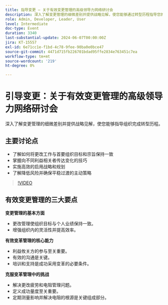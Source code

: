 ```yaml
---
title: 指导变更 — 关于有效变更管理的高级领导力网络研讨会
description: 深入了解变更管理的细微差别并提供战略见解，使您能够通过转型历程指导您的组织。关键讨论点 — 了解如何根据首要组织目标和宗旨调整变更努力掌握向不同利益相关者传达变更的技巧实施高效的启用策略和规划了解主动策略以降低风险并确保平稳过渡
role: Admin, Developer, Leader, User
level: Intermediate
doc-type: Event
duration: 3340
last-substantial-update: 2024-06-07T00:00:00Z
jira: KT-15557
exl-id: 6e71cc1e-f1bd-4c78-9fee-90ba0e0bce47
source-git-commit: 4471d715fb226701bdad95ffe2834e763451c7ea
workflow-type: tm+mt
source-wordcount: '219'
ht-degree: 0%

---
```


# 引导变更：关于有效变更管理的高级领导力网络研讨会

深入了解变更管理的细微差别并提供战略见解，使您能够指导组织完成转型历程。

## 主要讨论点

* 了解如何将更改工作与首要组织目标和宗旨保持一致
* 掌握向不同利益相关者传达变化的技巧
* 实施高效的启用战略和规划
* 了解降低风险并确保平稳过渡的主动策略

>[!VIDEO](https://video.tv.adobe.com/v/3429286/?learn=on)

## 有效变更管理的三大要点

**变更管理的基本方面**

* 更改管理使组织目标与个人业绩保持一致。
* 增强组织内的灵活性并提高效率。

**有效变革管理的核心能力**

* 利益攸关方的参与至关重要。
* 有效的沟通是关键。
* 培训和支持是成功采用变革的必要条件。

**克服变革管理中的挑战**

* 解决更改疲劳和电阻管理问题。
* 定义成功量度至关重要。
* 定期测量影响并解决电阻的根源是关键组成部分。
